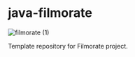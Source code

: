 # java-filmorate
![filmorate (1)](https://user-images.githubusercontent.com/33160596/222946016-01ba5cfa-585c-4030-97d9-9d541bccdb6e.png)

Template repository for Filmorate project.

